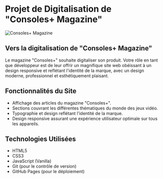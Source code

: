 # Projet de Digitalisation de "Consoles+ Magazine"

![Consoles+ Magazine](https://i.ibb.co/sJfyn1g/Capture-d-cran-2024-05-13-145259.png)

## Vers la digitalisation de "Consoles+ Magazine"

Le magazine "Consoles+" souhaite digitaliser son produit. Votre rôle en tant que développeur est de leur offrir un magnifique site web obéissant à un design responsive et reflétant l'identité de la marque, avec un design moderne, professionnel et esthétiquement plaisant.

## Fonctionnalités du Site

- Affichage des articles du magazine "Consoles+".
- Sections couvrant les différentes thématiques du monde des jeux vidéo.
- Typographie et design reflétant l'identité de la marque.
- Design responsive assurant une expérience utilisateur optimale sur tous les appareils.

## Technologies Utilisées

- HTML5
- CSS3 
- JavaScript (Vanilla)
- Git (pour le contrôle de version)
- GitHub Pages (pour le déploiement)
